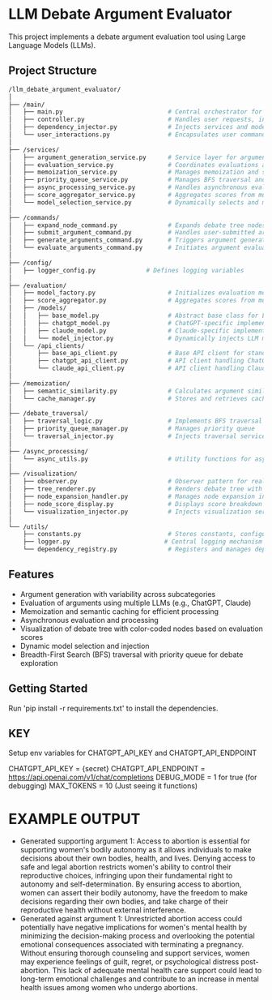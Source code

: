 # LLM Debate Argument Evaluator

This project implements a debate argument evaluation tool using Large Language Models (LLMs).

## Project Structure

``` bash
/llm_debate_argument_evaluator/
│
├── /main/
│   ├── main.py                             # Central orchestrator for user interactions, invoking services
│   ├── controller.py                       # Handles user requests, interacts with service layer
│   ├── dependency_injector.py              # Injects services and models into the system
│   └── user_interactions.py                # Encapsulates user commands like expand node or submit argument
│
├── /services/
│   ├── argument_generation_service.py      # Service layer for argument generation logic, ensuring argument variability across subcategories
│   ├── evaluation_service.py               # Coordinates evaluations across LLMs (e.g., ChatGPT, Claude)
│   ├── memoization_service.py              # Manages memoization and semantic caching
│   ├── priority_queue_service.py           # Manages BFS traversal and priority queue
│   ├── async_processing_service.py         # Handles asynchronous evaluations and processing
│   ├── score_aggregator_service.py         # Aggregates scores from multiple models (e.g., ChatGPT, Claude)
│   └── model_selection_service.py          # Dynamically selects and manages LLMs
│
├── /commands/
│   ├── expand_node_command.py              # Expands debate tree nodes
│   ├── submit_argument_command.py          # Handles user-submitted arguments
│   ├── generate_arguments_command.py       # Triggers argument generation with argument variability to capture diverse perspectives
│   └── evaluate_arguments_command.py       # Initiates argument evaluation
│
├── /config/
│   ├── logger_config.py              # Defines logging variables
│
├── /evaluation/
│   ├── model_factory.py                    # Initializes evaluation models and manages the instantiation and selection
│   ├── score_aggregator.py                 # Aggregates scores from multiple evaluation models
│   ├── /models/
│   │   ├── base_model.py                   # Abstract base class for LLM models
│   │   ├── chatgpt_model.py                # ChatGPT-specific implementation
│   │   ├── claude_model.py                 # Claude-specific implementation
│   │   └── model_injector.py               # Dynamically injects LLM models for evaluations
│   └── /api_clients/
│       ├── base_api_client.py              # Base API client for standardizing API interaction logic
│       ├── chatgpt_api_client.py           # API client handling ChatGPT API requests
│       └── claude_api_client.py            # API client handling Claude API requests
│
├── /memoization/
│   ├── semantic_similarity.py              # Calculates argument similarity using embeddings (e.g., Sentence-BERT)
│   └── cache_manager.py                    # Stores and retrieves cached evaluations
│
├── /debate_traversal/
│   ├── traversal_logic.py                  # Implements BFS traversal with priority queue
│   ├── priority_queue_manager.py           # Manages priority queue
│   └── traversal_injector.py               # Injects traversal services dynamically
│
├── /async_processing/
│   └── async_utils.py                      # Utility functions for async operations
│
├── /visualization/
│   ├── observer.py                         # Observer pattern for real-time updates
│   ├── tree_renderer.py                    # Renders debate tree with node structure representing arguments and branches for rebuttals
│   ├── node_expansion_handler.py           # Manages node expansion in the debate tree
│   ├── node_score_display.py               # Displays score breakdown for each node. Nodes are color-coded based on their evaluation scores
│   └── visualization_injector.py           # Injects visualization services dynamically
│
└── /utils/
    ├── constants.py                        # Stores constants, configuration values, thresholds
    ├── logger.py                          # Central logging mechanism
    └── dependency_registry.py              # Registers and manages dependency injection
```

## Features

- Argument generation with variability across subcategories
- Evaluation of arguments using multiple LLMs (e.g., ChatGPT, Claude)
- Memoization and semantic caching for efficient processing
- Asynchronous evaluation and processing
- Visualization of debate tree with color-coded nodes based on evaluation scores
- Dynamic model selection and injection
- Breadth-First Search (BFS) traversal with priority queue for debate exploration

## Getting Started

Run 'pip install -r requirements.txt' to install the dependencies.


## KEY
Setup env variables for CHATGPT_API_KEY and CHATGPT_API_ENDPOINT 

CHATGPT_API_KEY = {secret}
CHATGPT_API_ENDPOINT = https://api.openai.com/v1/chat/completions
DEBUG_MODE = 1 for true (for debugging)
MAX_TOKENS = 10 (Just seeing it functions)


# EXAMPLE OUTPUT
* Generated supporting argument 1: 
Access to abortion is essential for supporting women's bodily autonomy as it allows individuals to make decisions about their own bodies, health, and lives. Denying access to safe and legal abortion restricts women's ability to control their reproductive choices, infringing upon their fundamental right to autonomy and self-determination. By ensuring access to abortion, women can assert their bodily autonomy, have the freedom to make decisions regarding their own bodies, and take charge of their reproductive health without external interference.
* Generated against argument 1: 
Unrestricted abortion access could potentially have negative implications for women's mental health by minimizing the decision-making process and overlooking the potential emotional consequences associated with terminating a pregnancy. Without ensuring thorough counseling and support services, women may experience feelings of guilt, regret, or psychological distress post-abortion. This lack of adequate mental health care support could lead to long-term emotional challenges and contribute to an increase in mental health issues among women who undergo abortions.